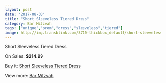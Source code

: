 ```yaml
---
layout: post
date: '2017-08-30'
title: "Short Sleeveless Tiered Dress"
category: Bar Mitzvah
tags: ["unique","prom","dress","sleeveless","tiered"]
image: http://img.transblink.com/3740-thickbox_default/short-sleeveless-tiered-dress.jpg
---
```

Short Sleeveless Tiered Dress

On Sales: **$214.99**
<a href="https://www.transblink.com/en/bar-mitzvah/1188-short-sleeveless-tiered-dress.html"><amp-img layout="responsive" width="600" height="600" src="//img.transblink.com/3740-thickbox_default/short-sleeveless-tiered-dress.jpg" alt="Short Sleeveless Tiered Dress 0" /></a>
<a href="https://www.transblink.com/en/bar-mitzvah/1188-short-sleeveless-tiered-dress.html"><amp-img layout="responsive" width="600" height="600" src="//img.transblink.com/3742-thickbox_default/short-sleeveless-tiered-dress.jpg" alt="Short Sleeveless Tiered Dress 1" /></a>
<a href="https://www.transblink.com/en/bar-mitzvah/1188-short-sleeveless-tiered-dress.html"><amp-img layout="responsive" width="600" height="600" src="//img.transblink.com/3741-thickbox_default/short-sleeveless-tiered-dress.jpg" alt="Short Sleeveless Tiered Dress 2" /></a>

Buy it: [Short Sleeveless Tiered Dress](https://www.transblink.com/en/bar-mitzvah/1188-short-sleeveless-tiered-dress.html "Short Sleeveless Tiered Dress")

View more: [Bar Mitzvah](https://www.transblink.com/en/2-bar-mitzvah "Bar Mitzvah")